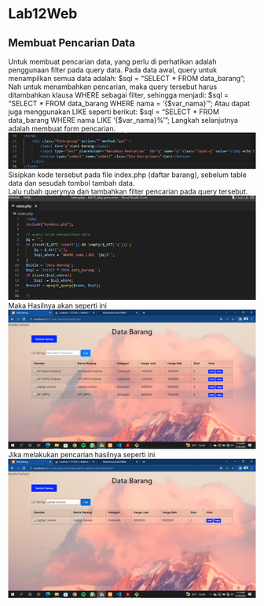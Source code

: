 # Lab12Web
## Membuat Pencarian Data
Untuk membuat pencarian data, yang perlu di perhatikan adalah penggunaan filter pada query data.
Pada data awal, query untuk menampilkan semua data adalah:
$sql = “SELECT * FROM data_barang”;
Nah untuk menambahkan pencarian, maka query tersebut harus ditambahkan klausa WHERE sebagai filter, sehingga menjadi:
$sql = “SELECT * FROM data_barang WHERE nama = ‘{$var_nama}’”;
Atau dapat juga menggunakan LIKE seperti berikut:
$sql = “SELECT * FROM data_barang WHERE nama LIKE ‘{$var_nama}%’”;
Langkah selanjutnya adalah membuat form pencarian.
![gambar1](ss/1.png)
Sisipkan kode tersebut pada file index.php (daftar barang), sebelum table data dan sesudah tombol tambah data. <br>
Lalu rubah querynya dan tambahkan filter pencarian pada query tersebut.
![gambar2](ss/2.png)
Maka Hasilnya akan seperti ini
![gambar2](ss/3.png)
Jika melakukan pencarian hasilnya seperti ini
![gambar2](ss/4.png)